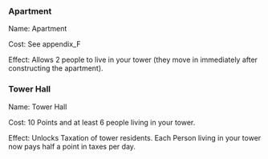 ### Apartment
Name: Apartment

Cost: See appendix_F

Effect: Allows 2 people to live in your tower (they move in immediately after constructing the apartment).

### Tower Hall
Name: Tower Hall

Cost: 10 Points and at least 6 people living in your tower.

Effect: Unlocks Taxation of tower residents. Each Person living in your tower now pays half a point in taxes per day. 
